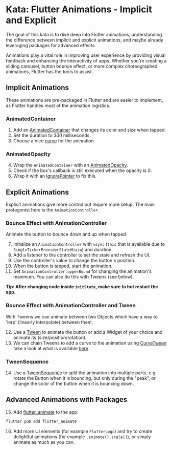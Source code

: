 # Kata: Flutter Animations - Implicit and Explicit

The goal of this kata is to dive deep into Flutter animations, understanding the difference between implicit and explicit animations, and maybe already leveraging packages for advanced effects.

Animations play a vital role in improving user experience by providing visual feedback and enhancing the interactivity of apps. Whether you're creating a sliding carousel, button bounce effect, or more complex choreographed animations, Flutter has the tools to assist.

## Implicit Animations

These animations are pre-packaged in Flutter and are easier to implement, as Flutter handles most of the animation logistics.

### AnimatedContainer

1. Add an [AnimatedContainer](https://www.youtube.com/watch?v=yI-8QHpGIP4) that changes its color and size when tapped.
2. Set the duration to 300 milliseconds.
3. Choose a nice [curve](https://api.flutter.dev/flutter/animation/Curves-class.html) for the animation.

### AnimatedOpacity

4. Wrap the `AnimatedContainer` with an [AnimatedOpacity](https://www.youtube.com/watch?v=QZAvjqOqiLY).
5. Check if the box's callback is still executed when the opacity is 0.
6. Wrap it with an [IgnorePointer](https://www.youtube.com/watch?v=qV9pqHWxYgI) to fix this.

## Explicit Animations

Explicit animations give more control but require more setup. The main protagonist here is the `AnimationController`.

### Bounce Effect with AnimationController

Animate the button to bounce down and up when tapped.

7. Initialize an `AnimationController` with `vsync` (`this` that is available due to `SingleTickerProviderStateMixin`) and duration.
8. Add a listener to the controller to set the state and refresh the UI.
9. Use the controller's value to change the button's position.
10. When the button is tapped, start the animation.
11. Set `AnimationController.upperBound` for changing the animation's maximum. You can also do this with Tweens (see below).

**Tip: After changing code inside `initState`, make sure to hot restart the app.**

### Bounce Effect with AnimationController and Tween

With Tweens we can animate between two Objects which have a way to 'lerp' (linearly interpolate) between them.

12. Use a [Tween](https://api.flutter.dev/flutter/animation/Tween-class.html) to animate the button or add a Widget of your choice and animate its (size/position/rotation).
13. We can chain Tweens to add a curve to the animation using [CurveTween](https://api.flutter.dev/flutter/animation/CurveTween-class.html) take a look at what is available [here](https://github.com/flutter/flutter/blob/3.13.9/packages/flutter/lib/src/animation/tween.dart)

### TweenSequence

14. Use a [TweenSequence](https://api.flutter.dev/flutter/animation/TweenSequence-class.html) to split the animation into multiple parts. e.g. rotate the Button when it is bouncing, but only during the "peak", or change the color of the button when it is bouncing down.

## Advanced Animations with Packages

15. Add [flutter_animate](https://pub.dev/packages/flutter_animate) to the app:

```bash
flutter pub add flutter_animate
```

16. Add more UI elements (for example `FlutterLogo`) and try to create delightful animations (for example `.animate().scale()`), or simply animate as much as you can.
